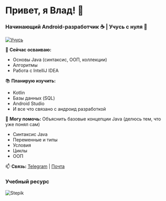 # Привет, я Влад! 👋  
### Начинающий Android-разработчик ☕ | Учусь с нуля 🚀  

[![Учусь](https://img.shields.io/badge/Статус-Активно%20изучаю-blue)](https://github.com/ТВОЙ_НИК)

🌱 **Сейчас осваиваю:**  
- Основы Java (синтаксис, ООП, коллекции)  
- Алгоритмы
- Работа с IntelliJ IDEA  

📚 **Планирую изучить:**  
- Kotlin
- Базы данных (SQL)  
- Android Studio
- И все что связано с андроид разработкой

💬 **Могу помочь:** Объяснить базовые концепции Java (делюсь тем, что уже понял сам)  
- Синтаксис Java
- Переменные и типы
- Условия
- Циклы
- ООП

📫 **Связь:** [Telegram](https://t.me/ТВОЙ_НИК) | [Почта](mailto:vstraining@ya.ru)  




### Учебный ресурс
![Stepik](https://img.shields.io/badge/-Stepik-1E74FF?logo=stepik&logoColor=white)


